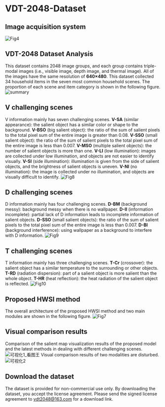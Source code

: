 # VDT-2048-Dataset
## Image acquisition system
![Fig4](https://user-images.githubusercontent.com/101792089/159106101-8c472bfb-e4e1-4a47-84ed-826e1dc3970a.png)

## VDT-2048 Dataset Analysis
This dataset contains 2048 image groups, and each group contains triple-modal images (i.e., visible image, depth image, and thermal image). All of the images have the same resolution of **640×480**. This dataset collected 34 household items in the seven most common household scenes. The proportion of each scene and item category is shown in the following figure.
![summary](https://user-images.githubusercontent.com/101792089/159106121-19712142-e24e-41e0-9215-a6330a9833cf.png)
## V challenging scenes
V information mainly has seven challenging scenes. **V-SA** (similar appearance): the salient object has a similar color or shape to the background. **V-BSO** (big salient object): the ratio of the sum of salient pixels to the total pixel sum of the entire image is greater than 0.08. **V-SSO** (small salient object): the ratio of the sum of salient pixels to the total pixel sum of the entire image is less than 0.007. **V-MSO** (multiple salient objects): the number of salient objects is more than one. **V-LI** (low illumination): images are collected under low illumination, and objects are not easier to identify visually. **V-SI** (side illumination): illumination is given from the side of salient objects, and the brightness of salient objects is uneven. **V-NI** (no illumination): the image is collected under no illumination, and objects are visually difficult to identify.
![Fig8](https://user-images.githubusercontent.com/101792089/159106130-819735e9-15d0-44a7-8dd0-8690fc02812d.jpg)
## D challenging scenes
D information mainly has four challenging scenes. **D-BM** (background messy): background messy when there is no wallpaper. **D-II** (information incomplete): partial lack of D information leads to incomplete information of salient objects. **D-SSO** (small salient objects): the ratio of the sum of salient pixels to the total pixel sum of the entire image is less than 0.007. **D-BI** (background interference): using wallpaper as a background to interfere with D information.
![Fig9](https://user-images.githubusercontent.com/101792089/159106135-d475106c-641b-4e20-80e5-3645f7b6cc5c.jpg)
## T challenging scenes
T information mainly has three challenging scenes. **T-Cr** (crossover): the salient object has a similar temperature to the surrounding or other objects. **T-RD** (radiation dispersion): part of a salient object is more salient than the whole object. **T-HR** (heat reflection): the heat radiation of the salient object is reflected.
![Fig10](https://user-images.githubusercontent.com/101792089/159106138-e635e485-3cba-4233-be27-407839ffa7da.jpg)
## Proposed HWSI method 
The overall architecture of the proposed HWSI method and two main modules are shown in the following figure.
![Fig7](https://user-images.githubusercontent.com/101792089/159121921-db6db448-08ad-4019-b849-b0c73bad24a4.png)

## Visual comparison results
Comparison of the salient map visualization results of the proposed model and the latest methods in dealing with different challenging scenes.
![可视化1_看图王](https://user-images.githubusercontent.com/101792089/159106227-29d1b59a-2235-42b1-b53b-7a90ed4e35a7.jpg)
Visual comparison results of two modalities are disturbed.
![可视化2](https://user-images.githubusercontent.com/101792089/159106001-be104f6b-f0d6-4cc8-b928-83b9e9b1adb7.png)

## Download the dataset
The dataset is provided for non-commercial use only. By downloading the dataset, you accept the license agreement. Please send the signed license agreement to vdt2048@163.com for a download link.
